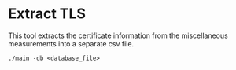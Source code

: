 # Extract TLS

This tool extracts the certificate information from the miscellaneous measurements into a separate csv file.

```shell
./main -db <database_file>
```